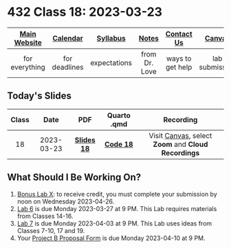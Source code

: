 # 432 Class 18: 2023-03-23

[Main Website](https://thomaselove.github.io/432-2023/) | [Calendar](https://thomaselove.github.io/432-2023/calendar.html) | [Syllabus](https://thomaselove.github.io/432-syllabus-2023/) | [Notes](https://thomaselove.github.io/432-notes/) | [Contact Us](https://thomaselove.github.io/432-2023/contact.html) | [Canvas](https://canvas.case.edu) | [Data and Code](https://github.com/THOMASELOVE/432-data) | [Sources](https://github.com/THOMASELOVE/432-classes-2023/tree/main/sources)
:-----------: | :--------------: | :----------: | :---------: | :-------------: | :-----------: | :------------: |:------:
for everything | for deadlines | expectations | from Dr. Love | ways to get help | lab submission | for downloads | to read

## Today's Slides

Class | Date | PDF | Quarto .qmd | Recording
:---: | :--------: | :------: | :------: | :-------------:
18 | 2023-03-23 | **[Slides 18](https://github.com/THOMASELOVE/432-slides-2023/blob/main/slides18.pdf)** | **[Code 18](https://github.com/THOMASELOVE/432-slides-2023/blob/main/slides18.qmd)** | Visit [Canvas](https://canvas.case.edu/), select **Zoom** and **Cloud Recordings**

## What Should I Be Working On?

1. [Bonus Lab X](https://thomaselove.github.io/432-2023/labX.html): to receive credit, you must complete your submission by noon on Wednesday 2023-04-26.
2. [Lab 6](https://thomaselove.github.io/432-2023/lab6.html) is due Monday 2023-03-27 at 9 PM. This Lab requires materials from Classes 14-16.
3. [Lab 7](https://thomaselove.github.io/432-2023/lab7.html) is due Monday 2023-04-03 at 9 PM. This Lab uses ideas from Classes 7-10, 17 and 19.
4. Your [Project B Proposal Form](https://thomaselove.github.io/432-2023/projB.html) is due Monday 2023-04-10 at 9 PM.

